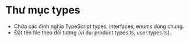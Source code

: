 # Thư mục types

- Chứa các định nghĩa TypeScript types, interfaces, enums dùng chung.
- Đặt tên file theo đối tượng (ví dụ: product.types.ts, user.types.ts). 